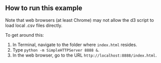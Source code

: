 ## How to run this example

Note that web browsers (at least Chrome) may not allow the d3 script to load local .csv files directly.

To get around this:

1. In Terminal, navigate to the folder where `index.html` resides.
2. Type `python -m SimpleHTTPServer 8888 &`.
3. In the web browser, go to the URL `http://localhost:8888/index.html`.